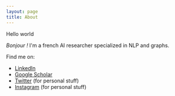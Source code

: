 ```yaml
---
layout: page
title: About
---
```


<p class="message">
  Hello world
</p>

*Bonjour !* I'm a french AI researcher specialized in NLP and graphs. 

Find me on:

* [LinkedIn](https://www.linkedin.com/in/antoine-saillenfest-phd-513a0a40/)
* [Google Scholar](https://scholar.google.com/citations?user=iehCMKgAAAAJ&hl=en)
* [Twitter](https://twitter.com/toinesayan) (for personal stuff)
* [Instagram](https://www.instagram.com/toinesayan/) (for personal stuff)
